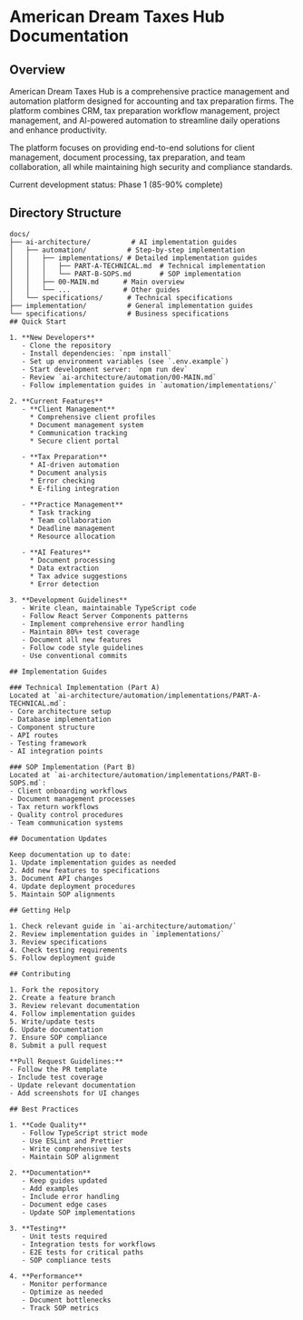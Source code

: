 # American Dream Taxes Hub Documentation

## Overview
American Dream Taxes Hub is a comprehensive practice management and automation platform designed for accounting and tax preparation firms. The platform combines CRM, tax preparation workflow management, project management, and AI-powered automation to streamline daily operations and enhance productivity.

The platform focuses on providing end-to-end solutions for client management, document processing, tax preparation, and team collaboration, all while maintaining high security and compliance standards.

Current development status: Phase 1 (85-90% complete)

## Directory Structure
```
docs/
├── ai-architecture/          # AI implementation guides
│   ├── automation/          # Step-by-step implementation
│   │   ├── implementations/ # Detailed implementation guides
│   │   │   ├── PART-A-TECHNICAL.md  # Technical implementation
│   │   │   └── PART-B-SOPS.md       # SOP implementation
│   │   ├── 00-MAIN.md      # Main overview
│   │   └── ...             # Other guides
│   └── specifications/      # Technical specifications
├── implementation/          # General implementation guides
└── specifications/          # Business specifications
## Quick Start

1. **New Developers**
   - Clone the repository
   - Install dependencies: `npm install`
   - Set up environment variables (see `.env.example`)
   - Start development server: `npm run dev`
   - Review `ai-architecture/automation/00-MAIN.md`
   - Follow implementation guides in `automation/implementations/`

2. **Current Features**
   - **Client Management**
     * Comprehensive client profiles
     * Document management system
     * Communication tracking
     * Secure client portal

   - **Tax Preparation**
     * AI-driven automation
     * Document analysis
     * Error checking
     * E-filing integration

   - **Practice Management**
     * Task tracking
     * Team collaboration
     * Deadline management
     * Resource allocation

   - **AI Features**
     * Document processing
     * Data extraction
     * Tax advice suggestions
     * Error detection

3. **Development Guidelines**
   - Write clean, maintainable TypeScript code
   - Follow React Server Components patterns
   - Implement comprehensive error handling
   - Maintain 80%+ test coverage
   - Document all new features
   - Follow code style guidelines
   - Use conventional commits

## Implementation Guides

### Technical Implementation (Part A)
Located at `ai-architecture/automation/implementations/PART-A-TECHNICAL.md`:
- Core architecture setup
- Database implementation
- Component structure
- API routes
- Testing framework
- AI integration points

### SOP Implementation (Part B)
Located at `ai-architecture/automation/implementations/PART-B-SOPS.md`:
- Client onboarding workflows
- Document management processes
- Tax return workflows
- Quality control procedures
- Team communication systems

## Documentation Updates

Keep documentation up to date:
1. Update implementation guides as needed
2. Add new features to specifications
3. Document API changes
4. Update deployment procedures
5. Maintain SOP alignments

## Getting Help

1. Check relevant guide in `ai-architecture/automation/`
2. Review implementation guides in `implementations/`
3. Review specifications
4. Check testing requirements
5. Follow deployment guide

## Contributing

1. Fork the repository
2. Create a feature branch
3. Review relevant documentation
4. Follow implementation guides
5. Write/update tests
6. Update documentation
7. Ensure SOP compliance
8. Submit a pull request

**Pull Request Guidelines:**
- Follow the PR template
- Include test coverage
- Update relevant documentation
- Add screenshots for UI changes

## Best Practices

1. **Code Quality**
   - Follow TypeScript strict mode
   - Use ESLint and Prettier
   - Write comprehensive tests
   - Maintain SOP alignment

2. **Documentation**
   - Keep guides updated
   - Add examples
   - Include error handling
   - Document edge cases
   - Update SOP implementations

3. **Testing**
   - Unit tests required
   - Integration tests for workflows
   - E2E tests for critical paths
   - SOP compliance tests

4. **Performance**
   - Monitor performance
   - Optimize as needed
   - Document bottlenecks
   - Track SOP metrics